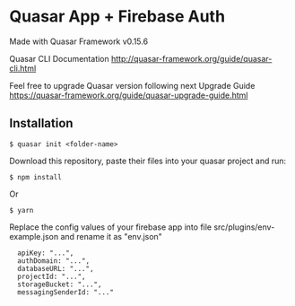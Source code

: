 # Quasar App + Firebase Auth

Made with Quasar Framework v0.15.6

Quasar CLI Documentation http://quasar-framework.org/guide/quasar-cli.html

Feel free to upgrade Quasar version following next Upgrade Guide
https://quasar-framework.org/guide/quasar-upgrade-guide.html


## Installation

`$ quasar init <folder-name>`

Download this repository, paste their files into your quasar project and run:

`$ npm install`

Or

`$ yarn`


Replace the config values of your firebase app into file src/plugins/env-example.json and
rename it as "env.json"

```
  apiKey: "...",
  authDomain: "...",
  databaseURL: "...",
  projectId: "...",
  storageBucket: "...",
  messagingSenderId: "..."
  
```
